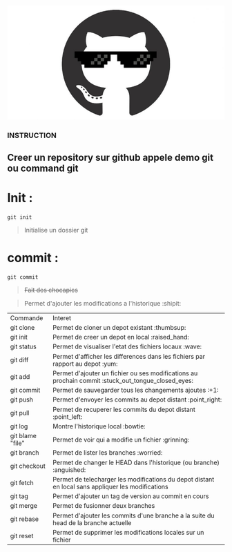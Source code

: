 ![some alt text](sunglasses2.jpg?raw=true "Title")

### INSTRUCTION

## Creer un repository sur github appele demo git ou command git

# __Init__ :

```
git init
```
> Initialise un dossier git

# __commit__ :
```
git commit
```
> ~~Fait des chocapics~~
> 

> Permet d'ajouter les modifications a l'historique :shipit:
<table>
    <tr>
        <td>Commande</td>
	<td>Interet</td>
    </tr>
    <tr>
        <td>git clone</td>
        <td>Permet de cloner un depot existant :thumbsup:</td>
    </tr>
    <tr>
        <td>git init</td>
        <td>Permet de creer un depot en local :raised_hand: </td>
    </tr>
    <tr>
        <td>git status</td>
        <td>Permet de visualiser l'etat des fichiers locaux :wave: </td>
    </tr>
    <tr>
        <td>git diff</td>
        <td>Permet d'afficher les differences dans les fichiers par rapport au depot :yum: </td>
    </tr>
    <tr>
        <td>git add</td>
        <td>Permet d'ajouter un fichier ou ses modifications au prochain commit :stuck_out_tongue_closed_eyes: </td>
    </tr>
    <tr>
        <td>git commit</td>
        <td>Permet de sauvegarder tous les changements ajoutes :+1: </td>
    </tr>
    <tr>
        <td>git push</td>
        <td>Permet d'envoyer les commits au depot distant :point_right: </td>
    </tr>
    <tr>
        <td>git pull</td>
        <td>Permet de recuperer les commits du depot distant :point_left: </td>
    </tr>
    <tr>
        <td>git log</td>
        <td>Montre l'historique local :bowtie: </td>
    </tr>
    <tr>
        <td>git blame "file" </td>
        <td>Permet de voir qui a modifie un fichier :grinning: </td>
    </tr>
    <tr>
        <td>git branch</td>
        <td>Permet de lister les branches :worried: </td>
    </tr>
    <tr>
        <td>git checkout</td>
        <td>Permet de changer le HEAD dans l'historique (ou branche) :anguished: </td>
    </tr>
    <tr>
        <td>git fetch</td>
        <td>Permet de telecharger les modifications du depot distant en local sans appliquer les modifications</td>
    </tr>
    <tr>
        <td>git tag</td>
        <td>Permet d'ajouter un tag de version au commit en cours</td>
    </tr>
    <tr>
        <td>git merge</td>
        <td>Permet de fusionner deux branches</td>
    </tr>
    <tr>
        <td>git rebase</td>
        <td>Permet d'ajouter les commits d'une branche a la suite du head de la branche actuelle</td>
    </tr>
    <tr>
        <td>git reset</td>
        <td>Permet de supprimer les modifications locales sur un fichier</td>
    </tr>
</table>

